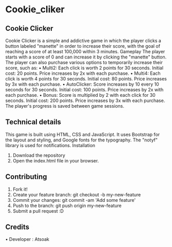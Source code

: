 # Cookie_cliker
## Cookie Clicker
Cookie Clicker is a simple and addictive game in which the player clicks a button labeled "manette" in order to increase their score, with the goal of reaching a score of at least 100,000 within 3 minutes.
Gameplay
The player starts with a score of 0 and can increase it by clicking the "manette" button. The player can also purchase various options to temporarily increase their score, such as:
•	Multi2: Each click is worth 2 points for 30 seconds. Initial cost: 20 points. Price increases by 2x with each purchase.
•	Multi4: Each click is worth 4 points for 30 seconds. Initial cost: 80 points. Price increases by 3x with each purchase.
•	AutoClicker: Score increases by 10 every 10 seconds for 30 seconds. Initial cost: 100 points. Price increases by 2x with each purchase.
•	Bonus: Score is multiplied by 2 with each click for 30 seconds. Initial cost: 200 points. Price increases by 3x with each purchase.
The player's progress is saved between game sessions.
## Technical details
This game is built using HTML, CSS and JavaScript. It uses Bootstrap for the layout and styling, and Google fonts for the typography. The "notyf" library is used for notifications.
Installation
1.	Download the repository
2.	Open the index.html file in your browser.
## Contributing
1.	Fork it!
2.	Create your feature branch: git checkout -b my-new-feature
3.	Commit your changes: git commit -am 'Add some feature'
4.	Push to the branch: git push origin my-new-feature
5.	Submit a pull request :D
## Credits
•	Developer :  Atsoak
